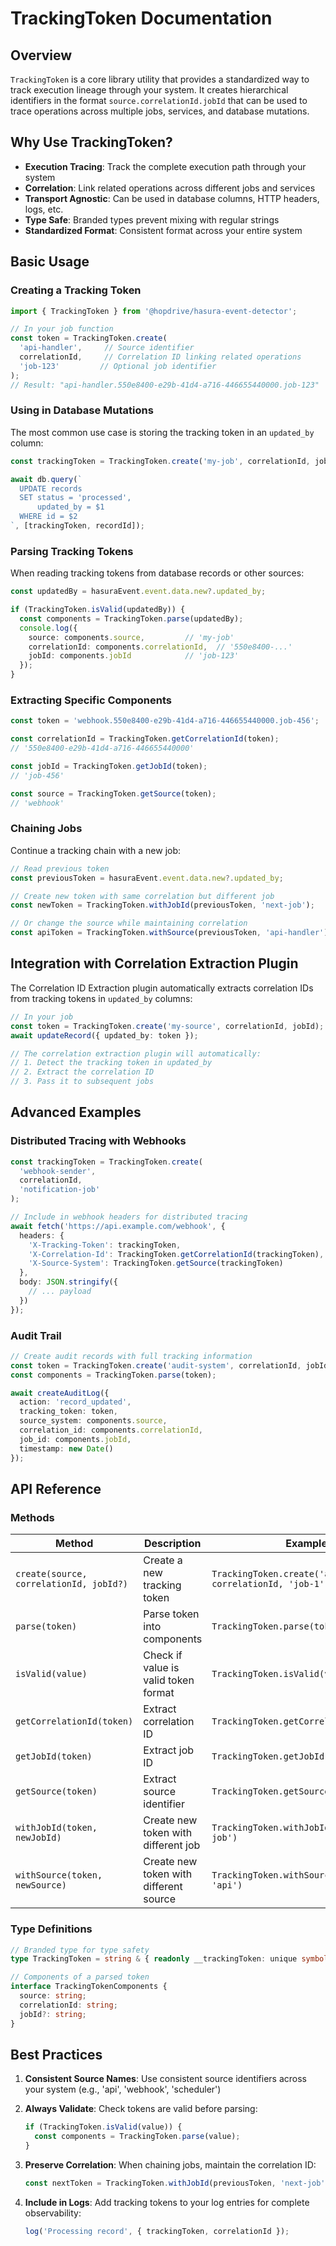 # TrackingToken Documentation

## Overview

`TrackingToken` is a core library utility that provides a standardized way to track execution lineage through your system. It creates hierarchical identifiers in the format `source.correlationId.jobId` that can be used to trace operations across multiple jobs, services, and database mutations.

## Why Use TrackingToken?

- **Execution Tracing**: Track the complete execution path through your system
- **Correlation**: Link related operations across different jobs and services
- **Transport Agnostic**: Can be used in database columns, HTTP headers, logs, etc.
- **Type Safe**: Branded types prevent mixing with regular strings
- **Standardized Format**: Consistent format across your entire system

## Basic Usage

### Creating a Tracking Token

```typescript
import { TrackingToken } from '@hopdrive/hasura-event-detector';

// In your job function
const token = TrackingToken.create(
  'api-handler',     // Source identifier
  correlationId,     // Correlation ID linking related operations
  'job-123'         // Optional job identifier
);
// Result: "api-handler.550e8400-e29b-41d4-a716-446655440000.job-123"
```

### Using in Database Mutations

The most common use case is storing the tracking token in an `updated_by` column:

```typescript
const trackingToken = TrackingToken.create('my-job', correlationId, jobId);

await db.query(`
  UPDATE records
  SET status = 'processed',
      updated_by = $1
  WHERE id = $2
`, [trackingToken, recordId]);
```

### Parsing Tracking Tokens

When reading tracking tokens from database records or other sources:

```typescript
const updatedBy = hasuraEvent.event.data.new?.updated_by;

if (TrackingToken.isValid(updatedBy)) {
  const components = TrackingToken.parse(updatedBy);
  console.log({
    source: components.source,         // 'my-job'
    correlationId: components.correlationId,  // '550e8400-...'
    jobId: components.jobId            // 'job-123'
  });
}
```

### Extracting Specific Components

```typescript
const token = 'webhook.550e8400-e29b-41d4-a716-446655440000.job-456';

const correlationId = TrackingToken.getCorrelationId(token);
// '550e8400-e29b-41d4-a716-446655440000'

const jobId = TrackingToken.getJobId(token);
// 'job-456'

const source = TrackingToken.getSource(token);
// 'webhook'
```

### Chaining Jobs

Continue a tracking chain with a new job:

```typescript
// Read previous token
const previousToken = hasuraEvent.event.data.new?.updated_by;

// Create new token with same correlation but different job
const newToken = TrackingToken.withJobId(previousToken, 'next-job');

// Or change the source while maintaining correlation
const apiToken = TrackingToken.withSource(previousToken, 'api-handler');
```

## Integration with Correlation Extraction Plugin

The Correlation ID Extraction plugin automatically extracts correlation IDs from tracking tokens in `updated_by` columns:

```typescript
// In your job
const token = TrackingToken.create('my-source', correlationId, jobId);
await updateRecord({ updated_by: token });

// The correlation extraction plugin will automatically:
// 1. Detect the tracking token in updated_by
// 2. Extract the correlation ID
// 3. Pass it to subsequent jobs
```

## Advanced Examples

### Distributed Tracing with Webhooks

```typescript
const trackingToken = TrackingToken.create(
  'webhook-sender',
  correlationId,
  'notification-job'
);

// Include in webhook headers for distributed tracing
await fetch('https://api.example.com/webhook', {
  headers: {
    'X-Tracking-Token': trackingToken,
    'X-Correlation-Id': TrackingToken.getCorrelationId(trackingToken),
    'X-Source-System': TrackingToken.getSource(trackingToken)
  },
  body: JSON.stringify({
    // ... payload
  })
});
```

### Audit Trail

```typescript
// Create audit records with full tracking information
const token = TrackingToken.create('audit-system', correlationId, jobId);
const components = TrackingToken.parse(token);

await createAuditLog({
  action: 'record_updated',
  tracking_token: token,
  source_system: components.source,
  correlation_id: components.correlationId,
  job_id: components.jobId,
  timestamp: new Date()
});
```

## API Reference

### Methods

| Method | Description | Example |
|--------|-------------|---------|
| `create(source, correlationId, jobId?)` | Create a new tracking token | `TrackingToken.create('api', correlationId, 'job-1')` |
| `parse(token)` | Parse token into components | `TrackingToken.parse(token)` |
| `isValid(value)` | Check if value is valid token format | `TrackingToken.isValid(value)` |
| `getCorrelationId(token)` | Extract correlation ID | `TrackingToken.getCorrelationId(token)` |
| `getJobId(token)` | Extract job ID | `TrackingToken.getJobId(token)` |
| `getSource(token)` | Extract source identifier | `TrackingToken.getSource(token)` |
| `withJobId(token, newJobId)` | Create new token with different job | `TrackingToken.withJobId(token, 'new-job')` |
| `withSource(token, newSource)` | Create new token with different source | `TrackingToken.withSource(token, 'api')` |

### Type Definitions

```typescript
// Branded type for type safety
type TrackingToken = string & { readonly __trackingToken: unique symbol };

// Components of a parsed token
interface TrackingTokenComponents {
  source: string;
  correlationId: string;
  jobId?: string;
}
```

## Best Practices

1. **Consistent Source Names**: Use consistent source identifiers across your system (e.g., 'api', 'webhook', 'scheduler')

2. **Always Validate**: Check tokens are valid before parsing:
   ```typescript
   if (TrackingToken.isValid(value)) {
     const components = TrackingToken.parse(value);
   }
   ```

3. **Preserve Correlation**: When chaining jobs, maintain the correlation ID:
   ```typescript
   const nextToken = TrackingToken.withJobId(previousToken, 'next-job');
   ```

4. **Include in Logs**: Add tracking tokens to your log entries for complete observability:
   ```typescript
   log('Processing record', { trackingToken, correlationId });
   ```